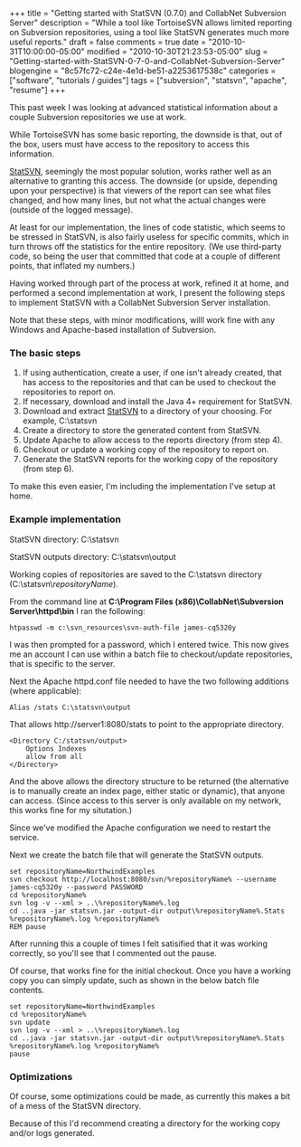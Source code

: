 +++
title = "Getting started with StatSVN (0.7.0) and CollabNet Subversion Server"
description = "While a tool like TortoiseSVN allows limited reporting on Subversion repositories, using a tool like StatSVN generates much more useful reports."
draft = false
comments = true
date = "2010-10-31T10:00:00-05:00"
modified = "2010-10-30T21:23:53-05:00"
slug = "Getting-started-with-StatSVN-0-7-0-and-CollabNet-Subversion-Server"
blogengine = "8c57fc72-c24e-4e1d-be51-a2253617538c"
categories = ["software", "tutorials / guides"]
tags = ["subversion", "statsvn", "apache", "resume"]
+++

<p>This past week I was looking at advanced statistical information about a couple Subversion repositories we use at work.</p>
<p>While TortoiseSVN has some basic reporting, the downside is that, out of the box, users must have access to the repository to access this information.</p>
<p><a rel="external" href="http://www.statsvn.org/">StatSVN</a>, seemingly the most popular solution, works rather well as an alternative to granting this access. The downside (or upside, depending upon your perspective) is that viewers of the report can see what files changed, and how many lines, but not what the actual changes were (outside of the logged message).</p>
<p>At least for our implementation, the lines of code statistic, which seems to be stressed in StatSVN, is also fairly useless for specific commits, which in turn throws off the statistics for the entire repository. (We use third-party code, so being the user that committed that code at a couple of different points, that inflated my numbers.)</p>
<p>Having worked through part of the process at work, refined it at home, and performed a second implementation at work, I present the following steps to implement StatSVN with a CollabNet Subversion Server installation.</p>
<p>Note that these steps, with minor modifications, willl work fine with any Windows and Apache-based installation of Subversion.</p>
<h3>The basic steps</h3>
<ol>
<li>If using authentication, create a user, if one isn't already created, that has access to the repositories and that can be used to checkout the repositories to report on.</li>
<li>If necessary, download and install the Java 4+ requirement for StatSVN.</li>
<li>Download and extract <a rel="external" href="http://www.statsvn.org/">StatSVN</a> to a directory of your choosing. For example, C:\statsvn</li>
<li>Create a directory to store the generated content from StatSVN.</li>
<li>Update Apache to allow access to the reports directory (from step 4).</li>
<li>Checkout or update a working copy of the repository to report on.</li>
<li>Generate the StatSVN reports for the working copy of the repository (from step 6).</li>
</ol>
<p>To make this even easier, I'm including the implementation I've setup at home.</p>
<h3>Example implementation</h3>
<p>StatSVN directory: C:\statsvn</p>
<p>StatSVN outputs directory: C:\statsvn\output</p>
<p>Working copies of repositories are saved to the C:\statsvn directory (C:\statsvn\<em>repositoryName</em>).</p>
<p>From the command line at <strong>C:\Program Files (x86)\CollabNet\Subversion Server\httpd\bin</strong>&nbsp;I ran the following:</p>
<pre class="code"><code class="powershell">htpasswd -m c:\svn_resources\svn-auth-file james-cq5320y</code></pre>
<p>I was then prompted for a password, which I entered twice. This now gives me an account I can use within a batch file to checkout/update repositories, that is specific to the server.</p>
<p>Next the Apache httpd.conf file needed to have the two following additions (where applicable):</p>
<pre class="code"><code class="xml">Alias /stats C:\statsvn\output</code></pre>
<p>That allows http://server1:8080/stats to point to the appropriate directory.</p>
<pre class="code"><code class="xml">&lt;Directory C:/statsvn/output&gt;
	Options Indexes
	allow from all
&lt;/Directory&gt;</code></pre>
<p>And the above allows the directory structure to be returned (the alternative is to manually create an index page, either static or dynamic), that anyone can access. (Since access to this server is only available on my network, this works fine for my situtation.)</p>
<p>Since we've modified the Apache configuration we need to restart the service.</p>
<p>Next we create the batch file that will generate the StatSVN outputs.</p>
<pre class="code"><code class="powershell">set repositoryName=NorthwindExamples
svn checkout http://localhost:8080/svn/%repositoryName% --username james-cq5320y --password PASSWORD
cd %repositoryName%
svn log -v --xml &gt; ..\%repositoryName%.log
cd ..java -jar statsvn.jar -output-dir output\%repositoryName%.Stats %repositoryName%.log %repositoryName%
REM pause</code></pre>
<p>After running this a couple of times I felt satisified that it was working correctly, so you'll see that I commented out the pause.</p>
<p>Of course, that works fine for the initial checkout. Once you have a working copy you can simply update, such as shown in the below batch file contents.</p>
<pre class="code"><code class="powershell">set repositoryName=NorthwindExamples
cd %repositoryName%
svn update
svn log -v --xml &gt; ..\%repositoryName%.log
cd ..java -jar statsvn.jar -output-dir output\%repositoryName%.Stats %repositoryName%.log %repositoryName%
pause</code></pre>
<h3>Optimizations</h3>
<p>Of course, some optimizations could be made, as currently this makes a bit of a mess of the StatSVN directory.</p>
<p>Because of this I'd recommend creating a directory for the working copy and/or logs generated.</p>
